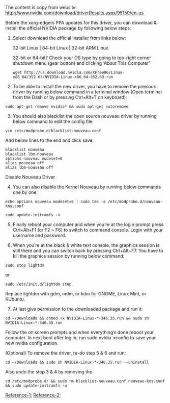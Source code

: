 The content is copy from website: http://www.nvidia.com/download/driverResults.aspx/95159/en-us 

Before the xorg-edgers PPA updates for this driver, you can download & install the official NVIDIA package by following below steps:

1. Select download the official installer from links below:

	32-bit Linux | 64-bit Linux | 32-bit ARM Linux

	32-bit or 64-bit? Check your OS type by going to top-right corner shutdown menu (gear button) and clicking ‘About This Computer’

	```
	wget http://us.download.nvidia.com/XFree86/Linux-x86_64/352.63/NVIDIA-Linux-x86_64-352.63.run
	```

2. To be able to install the new driver, you have to remove the previous driver by running below command in a terminal window (Open terminal from the Dash or by pressing Ctrl+Alt+T on keyboard):
```
sudo apt-get remove nvidia* && sudo apt-get autoremove
```

3. You should also blacklist the open source nouveau driver by running below command to edit the config file:
```
vim /etc/modprobe.d/blacklist-nouveau.conf
```
Add below lines to the end and click save.
```
blacklist nouveau
blacklist lbm-nouveau
options nouveau modeset=0
alias nouveau off
alias lbm-nouveau off
```
Disable Nouveau Driver

4. You can also disable the Kernel Nouveau by running below commands one by one:
```
echo options nouveau modeset=0 | sudo tee -a /etc/modprobe.d/nouveau-kms.conf
```
```
sudo update-initramfs -u
```

5. Finally reboot your computer and when you’re at the login prompt press Ctrl+Alt+F1 (or F2 ~ F6) to switch to command console. Login with your username and password.

6. When you’re at the black & white text console, the graphics session is still there and you can switch back by pressing Ctrl+Alt+F7. You have to kill the graphics session by running below command:
```
sudo stop lightdm
```
or 
```
sudo /etc/init.d/lightdm stop
```
Replace lightdm with gdm, mdm, or kdm for GNOME, Linux Mint, or KUbuntu.

7. At last give permission to the downloaded package and run it:
```
cd ~/Downloads && chmod +x NVIDIA-Linux-*-346.35.run && sudo sh NVIDIA-Linux-*-346.35.run
```

Follow the on screen prompts and when everything’s done reboot your computer. In next boot after log in, run sudo nvidia-xconfig to save your new nvidia configuration.

(Optional) To remove the driver, re-do step 5 & 6 and run:
```
cd ~/Downloads && sudo sh NVIDIA-Linux-*-346.35.run --uninstall
```
Also undo the step 3 & 4 by removing the
```
cd /etc/modprobe.d/ && sudo rm blacklist-nouveau.conf nouveau-kms.conf && sudo update-initramfs -u
```

[Reference-1:](http://ubuntuhandbook.org/index.php/2015/01/install-nvidia-346-35-ubuntu-1404/)
[Reference-2:](http://www.nvidia.com/download/driverResults.aspx/95159/en-us)
